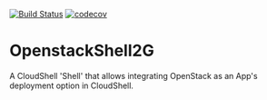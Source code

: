[![Build Status](https://travis-ci.org/QualiSystems/OpenStack-Shell-2G.svg?branch=master)](https://travis-ci.org/QualiSystems/OpenStack-Shell-2G)
[![codecov](https://codecov.io/gh/QualiSystems/OpenStack-Shell-2G/branch/master/graph/badge.svg)](https://codecov.io/gh/QualiSystems/OpenStack-Shell-2G)

# OpenstackShell2G
A CloudShell 'Shell' that allows integrating OpenStack as an App's deployment option in CloudShell.
